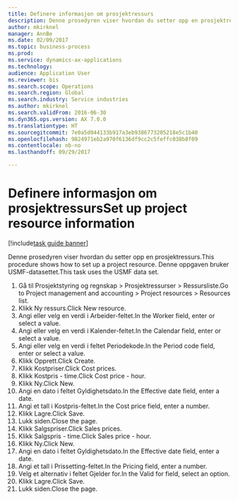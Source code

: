 ```yaml
--- 
title: Definere informasjon om prosjektressurs
description: Denne prosedyren viser hvordan du setter opp en prosjektressurs.
author: mkirknel
manager: AnnBe
ms.date: 02/09/2017
ms.topic: business-process
ms.prod: 
ms.service: dynamics-ax-applications
ms.technology: 
audience: Application User
ms.reviewer: bis
ms.search.scope: Operations
ms.search.region: Global
ms.search.industry: Service industries
ms.author: mkirknel
ms.search.validFrom: 2016-06-30
ms.dyn365.ops.version: AX 7.0.0
ms.translationtype: HT
ms.sourcegitcommit: 7e0a5d044133b917a3eb9386773205218e5c1b40
ms.openlocfilehash: 9824971eb2a970f6136df9cc2c5feffc038b8f09
ms.contentlocale: nb-no
ms.lasthandoff: 09/29/2017

---
```

# <a name="set-up-project-resource-information"></a><span data-ttu-id="3c2ed-103">Definere informasjon om prosjektressurs</span><span class="sxs-lookup"><span data-stu-id="3c2ed-103">Set up project resource information</span></span>

[!include[task guide banner](../../includes/task-guide-banner.md)]

<span data-ttu-id="3c2ed-104">Denne prosedyren viser hvordan du setter opp en prosjektressurs.</span><span class="sxs-lookup"><span data-stu-id="3c2ed-104">This procedure shows how to set up a project resource.</span></span> <span data-ttu-id="3c2ed-105">Denne oppgaven bruker USMF-datasettet.</span><span class="sxs-lookup"><span data-stu-id="3c2ed-105">This task uses the USMF data set.</span></span>

1. <span data-ttu-id="3c2ed-106">Gå til Prosjektstyring og regnskap > Prosjektressurser > Ressursliste.</span><span class="sxs-lookup"><span data-stu-id="3c2ed-106">Go to Project management and accounting > Project resources > Resources list.</span></span>
2. <span data-ttu-id="3c2ed-107">Klikk Ny ressurs.</span><span class="sxs-lookup"><span data-stu-id="3c2ed-107">Click New resource.</span></span>
3. <span data-ttu-id="3c2ed-108">Angi eller velg en verdi i Arbeider-feltet.</span><span class="sxs-lookup"><span data-stu-id="3c2ed-108">In the Worker field, enter or select a value.</span></span>
4. <span data-ttu-id="3c2ed-109">Angi eller velg en verdi i Kalender-feltet.</span><span class="sxs-lookup"><span data-stu-id="3c2ed-109">In the Calendar field, enter or select a value.</span></span>
5. <span data-ttu-id="3c2ed-110">Angi eller velg en verdi i feltet Periodekode.</span><span class="sxs-lookup"><span data-stu-id="3c2ed-110">In the Period code field, enter or select a value.</span></span>
6. <span data-ttu-id="3c2ed-111">Klikk Opprett.</span><span class="sxs-lookup"><span data-stu-id="3c2ed-111">Click Create.</span></span>
7. <span data-ttu-id="3c2ed-112">Klikk Kostpriser.</span><span class="sxs-lookup"><span data-stu-id="3c2ed-112">Click Cost prices.</span></span>
8. <span data-ttu-id="3c2ed-113">Klikk Kostpris - time.</span><span class="sxs-lookup"><span data-stu-id="3c2ed-113">Click Cost price - hour.</span></span>
9. <span data-ttu-id="3c2ed-114">Klikk Ny.</span><span class="sxs-lookup"><span data-stu-id="3c2ed-114">Click New.</span></span>
10. <span data-ttu-id="3c2ed-115">Angi en dato i feltet Gyldighetsdato.</span><span class="sxs-lookup"><span data-stu-id="3c2ed-115">In the Effective date field, enter a date.</span></span>
11. <span data-ttu-id="3c2ed-116">Angi et tall i Kostpris-feltet.</span><span class="sxs-lookup"><span data-stu-id="3c2ed-116">In the Cost price field, enter a number.</span></span>
12. <span data-ttu-id="3c2ed-117">Klikk Lagre.</span><span class="sxs-lookup"><span data-stu-id="3c2ed-117">Click Save.</span></span>
13. <span data-ttu-id="3c2ed-118">Lukk siden.</span><span class="sxs-lookup"><span data-stu-id="3c2ed-118">Close the page.</span></span>
14. <span data-ttu-id="3c2ed-119">Klikk Salgspriser.</span><span class="sxs-lookup"><span data-stu-id="3c2ed-119">Click Sales prices.</span></span>
15. <span data-ttu-id="3c2ed-120">Klikk Salgspris - time.</span><span class="sxs-lookup"><span data-stu-id="3c2ed-120">Click Sales price - hour.</span></span>
16. <span data-ttu-id="3c2ed-121">Klikk Ny.</span><span class="sxs-lookup"><span data-stu-id="3c2ed-121">Click New.</span></span>
17. <span data-ttu-id="3c2ed-122">Angi en dato i feltet Gyldighetsdato.</span><span class="sxs-lookup"><span data-stu-id="3c2ed-122">In the Effective date field, enter a date.</span></span>
18. <span data-ttu-id="3c2ed-123">Angi et tall i Prissetting-feltet.</span><span class="sxs-lookup"><span data-stu-id="3c2ed-123">In the Pricing field, enter a number.</span></span>
19. <span data-ttu-id="3c2ed-124">Velg et alternativ i feltet Gjelder for.</span><span class="sxs-lookup"><span data-stu-id="3c2ed-124">In the Valid for field, select an option.</span></span>
20. <span data-ttu-id="3c2ed-125">Klikk Lagre.</span><span class="sxs-lookup"><span data-stu-id="3c2ed-125">Click Save.</span></span>
21. <span data-ttu-id="3c2ed-126">Lukk siden.</span><span class="sxs-lookup"><span data-stu-id="3c2ed-126">Close the page.</span></span>



